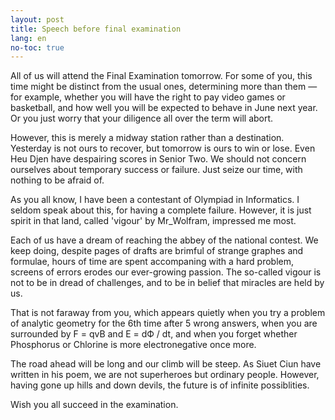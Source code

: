 ```yaml
---
layout: post
title: Speech before final examination
lang: en
no-toc: true
---
```


All of us will attend the Final Examination tomorrow. For some of you, this time might be distinct from the usual ones, determining more than them — for example, whether you will have the right to pay video games or basketball, and how well you will be expected to behave in June next year. Or you just worry that your diligence all over the term will abort.

<!--more-->

However, this is merely a midway station rather than a destination. Yesterday is not ours to recover, but tomorrow is ours to win or lose. Even Heu Djen have despairing scores in Senior Two. We should not concern ourselves about temporary success or failure. Just seize our time, with nothing to be afraid of.

As you all know, I have been a contestant of Olympiad in Informatics. I seldom speak about this, for having a complete failure. However, it is just spirit in that land, called 'vigour' by Mr\_Wolfram, impressed me most.

Each of us have a dream of reaching the abbey of the national contest. We keep doing, despite pages of drafts are brimful of strange graphes and formulae, hours of time are spent accompaning with a hard problem, screens of errors erodes our ever-growing passion. The so-called vigour is not to be in dread of challenges, and to be in belief that miracles are held by us.

That is not faraway from you, which appears quietly when you try a problem of analytic geometry for the 6th time after 5 wrong answers, when you are surrounded by F = qvB and E = dФ / dt, and when you forget whether Phosphorus or Chlorine is more electronegative once more.

The road ahead will be long and our climb will be steep. As Siuet Ciun have written in his poem, we are not superheroes but ordinary people. However, having gone up hills and down devils, the future is of infinite possiblities.

Wish you all succeed in the examination.
